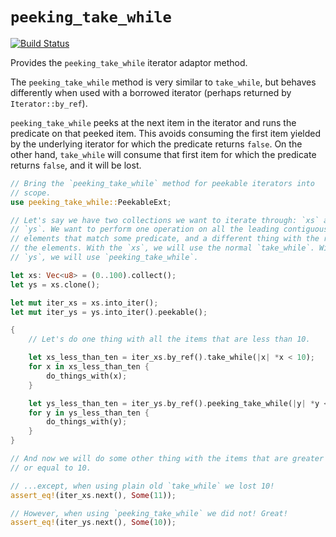 # `peeking_take_while`

[![Build Status](https://travis-ci.org/fitzgen/peeking_take_while.png?branch=master)](https://travis-ci.org/fitzgen/peeking_take_while)

Provides the `peeking_take_while` iterator adaptor method.

The `peeking_take_while` method is very similar to `take_while`, but behaves
differently when used with a borrowed iterator (perhaps returned by
`Iterator::by_ref`).

`peeking_take_while` peeks at the next item in the iterator and runs the
predicate on that peeked item. This avoids consuming the first item yielded by
the underlying iterator for which the predicate returns `false`. On the other
hand, `take_while` will consume that first item for which the predicate returns
`false`, and it will be lost.

```rust
// Bring the `peeking_take_while` method for peekable iterators into
// scope.
use peeking_take_while::PeekableExt;

// Let's say we have two collections we want to iterate through: `xs` and
// `ys`. We want to perform one operation on all the leading contiguous
// elements that match some predicate, and a different thing with the rest of
// the elements. With the `xs`, we will use the normal `take_while`. With the
// `ys`, we will use `peeking_take_while`.

let xs: Vec<u8> = (0..100).collect();
let ys = xs.clone();

let mut iter_xs = xs.into_iter();
let mut iter_ys = ys.into_iter().peekable();

{
    // Let's do one thing with all the items that are less than 10.

    let xs_less_than_ten = iter_xs.by_ref().take_while(|x| *x < 10);
    for x in xs_less_than_ten {
        do_things_with(x);
    }

    let ys_less_than_ten = iter_ys.by_ref().peeking_take_while(|y| *y < 10);
    for y in ys_less_than_ten {
        do_things_with(y);
    }
}

// And now we will do some other thing with the items that are greater than
// or equal to 10.

// ...except, when using plain old `take_while` we lost 10!
assert_eq!(iter_xs.next(), Some(11));

// However, when using `peeking_take_while` we did not! Great!
assert_eq!(iter_ys.next(), Some(10));
```
